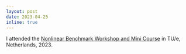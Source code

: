 ```yaml
---
layout: post
date: 2023-04-25
inline: true
---
```


I attended the [Nonlinear Benchmark Workshop and Mini Course](https://www.nonlinearbenchmark.org/workshop) in TU/e, Netherlands, 2023.
